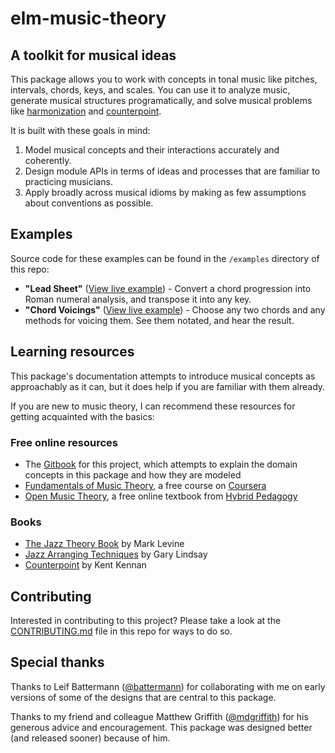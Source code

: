 # elm-music-theory

## A toolkit for musical ideas

This package allows you to work with concepts in tonal music like pitches, intervals, chords, keys, and scales. You can use it to analyze music, generate musical structures programatically, and solve musical problems like [harmonization](https://en.wikipedia.org/wiki/Harmonization) and [counterpoint](https://en.wikipedia.org/wiki/Counterpoint).

It is built with these goals in mind:

1. Model musical concepts and their interactions accurately and coherently.
2. Design module APIs in terms of ideas and processes that are familiar to practicing musicians.
3. Apply broadly across musical idioms by making as few assumptions about conventions as possible.

## Examples

Source code for these examples can be found in the `/examples` directory of this repo:

- **"Lead Sheet"** ([View live example](https://duncanmalashock.github.io/elm-music-theory-examples/lead-sheet/)) - Convert a chord progression into Roman numeral analysis, and transpose it into any key. 
- **"Chord Voicings"**  ([View live example](https://duncanmalashock.github.io/elm-music-theory-examples/chord-voicings/)) - Choose any two chords and any methods for voicing them. See them notated, and hear the result.  

## Learning resources

This package's documentation attempts to introduce musical concepts as approachably as it can, but it does help if you are familiar with them already.

If you are new to music theory, I can recommend these resources for getting acquainted with the basics:

### Free online resources

- The [Gitbook](https://duncanmalashock.gitbook.io/music-theory/) for this project, which attempts to explain the domain concepts in this package and how they are modeled
- [Fundamentals of Music Theory](https://www.coursera.org/learn/edinburgh-music-theory/), a free course on [Coursera](https://www.coursera.org/)
- [Open Music Theory](http://openmusictheory.com/), a free online textbook from [Hybrid Pedagogy](https://hybridpedagogy.org/)

### Books

- [The Jazz Theory Book](https://www.worldcat.org/title/jazz-theory-book/oclc/981421631) by Mark Levine
- [Jazz Arranging Techniques](http://lindsayjazz.com/jazz-arranging-techniques/) by Gary Lindsay
- [Counterpoint](https://www.worldcat.org/title/counterpoint-based-on-eighteenth-century-practice/oclc/726187199) by Kent Kennan

## Contributing

Interested in contributing to this project? Please take a look at the [CONTRIBUTING.md](https://github.com/duncanmalashock/elm-music-theory/blob/master/CONTRIBUTING.md) file in this repo for ways to do so. 

## Special thanks

Thanks to Leif Battermann ([@battermann](https://github.com/battermann)) for collaborating with me on early versions of some of the designs that are central to this package.  

Thanks to my friend and colleague Matthew Griffith ([@mdgriffith](https://github.com/mdgriffith)) for his generous advice and encouragement. This package was designed better (and released sooner) because of him.

